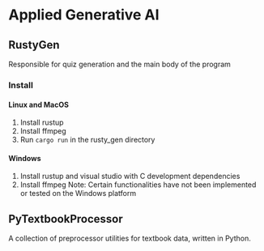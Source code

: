 # Applied Generative AI
## RustyGen
Responsible for quiz generation and the main body of the program

### Install
#### Linux and MacOS
1. Install rustup
2. Install ffmpeg
3. Run `cargo run` in the rusty_gen directory
#### Windows
1. Install rustup and visual studio with C development dependencies
2. Install ffmpeg
Note: Certain functionalities have not been implemented or tested on the Windows platform

## PyTextbookProcessor
A collection of preprocessor utilities for textbook data, written in Python.
